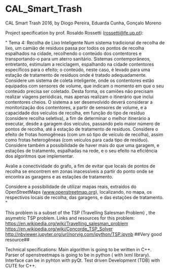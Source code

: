 # CAL_Smart_Trash
CAL Smart Trash 2016, by Diogo Pereira, Eduarda Cunha, Gonçalo Moreno

Project specification by prof. Rosaldo Rossetti (rossetti@fe.up.pt):

" Tema 4: Recolha de Lixo Inteligente
Num sistema tradicional de recolha de lixo, um camião de resíduos passa por todos os pontos de recolha espalhados na cidade, recolhendo o conteúdo dos contentores e transportando-o para um aterro sanitário. Sistemas contemporâneos, entretanto, estimulam a reciclagem, espalhando na cidade contentores específicos para o efeito; o conteúdo, neste caso, é levado para uma estação de tratamento de resíduos onde é tratado adequadamente. 
Considere um sistema de coleta inteligente, onde os contentores estão equipados com sensores de volume, que indicam o momento em que o seu conteúdo precisa ser coletado. Desta forma, os camiões não precisam realizar viagens periódicas, mas apenas realizam o itinerário que inclui contentores cheios.
O sistema a ser desenvolvido deverá considerar a monitorização dos contentores, a partir de sensores de volume, e a capacidade dos veículos de recolha, em função do tipo de resíduo (considere recolha seletiva), a fim de determinar o melhor itinerário a executar, desde a garagem dos veículos, passando pelo maior número de pontos de recolha, até à estação de tratamento de resíduos.
Considere o efeito de frotas homogêneas (com um só tipo de veículo de recolha), assim como frotas heterogêneas (com veículos para cada tipo de resíduo). Considere também a possibilidade de haver mais do que uma garagem, e estações de tratamento, espalhadas na rede, e o seu efeito na eficiência dos algoritmos que implementar.

Avalie a conectividade do grafo, a fim de evitar que locais de pontos de recolha se encontrem em zonas inacessíveis a partir do ponto onde se encontra as garagens e as estações de tratamento.

Considere a possibilidade de utilizar mapas reais, extraídos do OpenStreetMaps (www.openstreetmap.org), localizando, no mapa, os respectivos locais de recolha, das garagens, e das estações de tratamento. "

This problem is a subset of the TSP (Travelling Salesman Problem) , the asymetric TSP problem. 
Links and resources for this problem:
https://en.wikipedia.org/wiki/Travelling_salesman_problem
https://en.wikipedia.org/wiki/Concorde_TSP_Solver
http://nbviewer.jupyter.org/url/norvig.com/ipython/TSP.ipynb ##Very good resource##

Technical specifications:
	Main algorithm is going to be written in C++.
	Parser of openstreetmaps is going to be in python ( with lxml library). 
	Interface can be in pyhton with pyQt.
	Test driven Development (TDB) with CUTE for C++.
